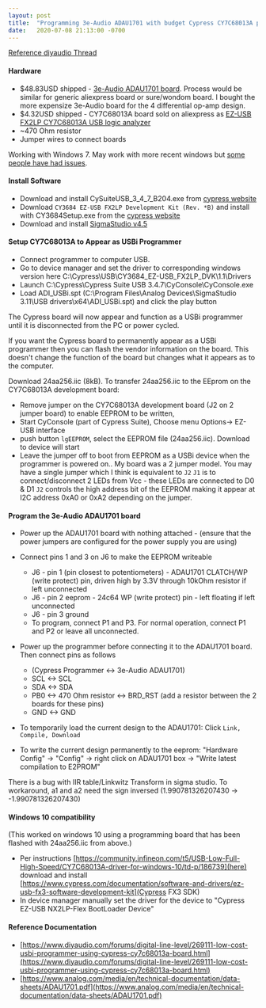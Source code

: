 ```yaml
---
layout: post
title:  "Programming 3e-Audio ADAU1701 with budget Cypress CY7C68013A programmer"
date:   2020-07-08 21:13:00 -0700
---
```

[Reference diyaudio Thread](https://www.diyaudio.com/forums/digital-line-level/269111-low-cost-usbi-programmer-using-cypress-cy7c68013a-board.html)

#### Hardware
- $48.83USD shipped - [3e-Audio ADAU1701 board](http://www.3e-audio.com/dsp/adau1701-2in4out/). Process would be similar for generic aliexpress board or sure/wondom board. I bought the more expensize 3e-Audio board for the 4 differential op-amp design.
- $4.32USD shipped - CY7C68013A board sold on aliexpress as [EZ-USB FX2LP CY7C68013A USB logic analyzer](https://www.aliexpress.com/item/1907907422.html?spm=a2g0s.9042311.0.0.65b34c4dStAay6)
- ~470 Ohm resistor 
- Jumper wires to connect boards

Working with Windows 7. May work with more recent windows but [some people have had issues](https://ez.analog.com/dsp/sigmadsp/f/q-a/65011/usbi-problems-with-windows-10). 

#### Install Software
- Download and install CySuiteUSB_3_4_7_B204.exe from [cypress website](https://www.cypress.com/documentation/software-and-drivers/suiteusb-34-usb-development-tools-visual-studio)
- Download `CY3684 EZ-USB FX2LP Development Kit (Rev. *B)` and install with CY3684Setup.exe from the [cypress website](https://www.cypress.com/documentation/development-kitsboards/cy3684-ez-usb-fx2lp-development-kit)
- Download and install [SigmaStudio v4.5](https://www.analog.com/en/design-center/evaluation-hardware-and-software/software/ss_sigst_02.html#software-relatedsoftware)

#### Setup CY7C68013A to Appear as USBi Programmer
- Connect programmer to computer USB. 
- Go to device manager and set the driver to corresponding windows version here C:\Cypress\USB\CY3684_EZ-USB_FX2LP_DVK\1.1\Drivers 
- Launch C:\Cypress\Cypress Suite USB 3.4.7\CyConsole\CyConsole.exe
- Load ADI_USBi.spt (C:\Program Files\Analog Devices\SigmaStudio 3.11\USB drivers\x64\ADI_USBi.spt) and click the play button 

The Cypress board will now appear and function as a USBi programmer until it is disconnected from the PC or power cycled.

If you want the Cypress board to permanently appear as a USBi programmer then you can flash the vendor information on the board. This doesn't change the function of the board but changes what it appears as to the computer.

Download 24aa256.iic (8kB). To transfer 24aa256.iic to the EEprom on the CY7C68013A development board:
- Remove jumper on the CY7C68013A development board (J2 on 2 jumper board) to enable EEPROM to be written,
- Start CyConsole (part of Cypress Suite), Choose menu Options-> EZ-USB interface
- push button `lgEEPROM`, select the EEPROM file (24aa256.iic). Download to device will start
- Leave the jumper off to boot from EEPROM as a USBi device when the programmer is powered on.. 
My board was a 2 jumper model. You may have a single jumper which I think is equivalent to `J2`
`J1` is to connect/disconnect 2 LEDs from Vcc - these LEDs are connected to D0 & D1
`J2` controls the high address bit of the EEPROM making it appear at I2C address 0xA0 or 0xA2 depending on the jumper.

#### Program the 3e-Audio ADAU1701 board
- Power up the ADAU1701 board with nothing attached - (ensure that the power jumpers are configured for the power supply you are using)
- Connect pins 1 and 3 on J6 to make the EEPROM writeable 
  - J6 - pin 1 (pin closest to potentiometers) - ADAU1701 CLATCH/WP (write protect) pin, driven high by 3.3V through 10kOhm resistor if left unconnected
  - J6 - pin 2 eeprom - 24c64 WP (write protect) pin - left floating if left unconnected
  - J6 - pin 3 ground
  - To program, connect P1 and P3. For normal operation, connect P1 and P2 or leave all unconnected.

- Power up the programmer before connecting it to the ADAU1701 board. Then connect pins as follows
  - (Cypress Programmer <-> 3e-Audio ADAU1701)
  - SCL <-> SCL
  - SDA <-> SDA
  - PB0 <-> 470 Ohm resistor <-> BRD_RST (add a resistor between the 2 boards for these pins)
  - GND <-> GND
- To temporarily load the current design to the ADAU1701: Click `Link, Compile, Download` 
- To write the current design permanently to the eeprom: "Hardware Config" -> "Config" -> right click on ADAU1701 box -> "Write latest compilation to E2PROM"


There is a bug with IIR table/Linkwitz Transform in sigma studio. To workaround, a1 and a2 need the sign inversed (1.990781326207430 -> -1.990781326207430)

#### Windows 10 compatibility
(This worked on windows 10 using a programming board that has been flashed with 24aa256.iic from above.)
- Per instructions [https://community.infineon.com/t5/USB-Low-Full-High-Speed/CY7C68013A-driver-for-windows-10/td-p/186739](here) download and install [https://www.cypress.com/documentation/software-and-drivers/ez-usb-fx3-software-development-kit](Cypress FX3 SDK)
- In device manager manually set the driver for the device to "Cypress EZ-USB NX2LP-Flex BootLoader Device"

#### Reference Documentation
- [https://www.diyaudio.com/forums/digital-line-level/269111-low-cost-usbi-programmer-using-cypress-cy7c68013a-board.html](https://www.diyaudio.com/forums/digital-line-level/269111-low-cost-usbi-programmer-using-cypress-cy7c68013a-board.html)
- [https://www.analog.com/media/en/technical-documentation/data-sheets/ADAU1701.pdf](https://www.analog.com/media/en/technical-documentation/data-sheets/ADAU1701.pdf)


